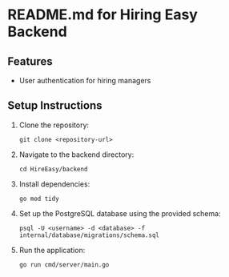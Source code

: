 # README.md for Hiring Easy Backend

## Features

- User authentication for hiring managers

## Setup Instructions

1. Clone the repository:
   ```
   git clone <repository-url>
   ```

2. Navigate to the backend directory:
   ```
   cd HireEasy/backend
   ```

3. Install dependencies:
   ```
   go mod tidy
   ```

4. Set up the PostgreSQL database using the provided schema:
   ```
   psql -U <username> -d <database> -f internal/database/migrations/schema.sql
   ```

5. Run the application:
   ```
   go run cmd/server/main.go
   ```